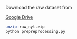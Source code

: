 Download the raw dataset from

[Google Drive](https://drive.google.com/open?id=1kAVwR051gjfKn3p6oKc7CzNT9g2Cjy6N)

```sh
unzip raw_nyt.zip
python prepreprocessing.py
```

